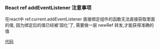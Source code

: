 <!--
 * @LastEditTime: 2021-04-20 15:05:57
 * @LastEditors: jinxiaojian
-->
### React ref addEventListener  注意事项

在react中  ref.current.addEventListener 直接绑定组件的函数无法直接获取里面的值,
因为绑定后的值已经被'固化'了,
需要做一层 newRef 转发,才能获得准确的值

[代码](./1.js)